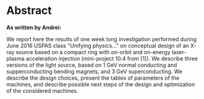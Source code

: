 # Abstract

**As written by Andrei:**

We report here the results of one week long investigation performed during June 2016 USPAS class "Unifying physics..." on conceptual design of an X-ray source based on a compact ring with on-orbit and on-energy laser-plasma acceleration injection (mini-project 10.4 from [1]). We describe three versions of the light source, based on 1 GeV normal conducting and supperconducting bending magnets, and 3 GeV superconducting. We describe the design choices, present the tables of parameters of the machines, and describe possible next steps of the design and optimization of the considered machines.
